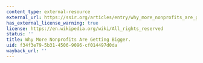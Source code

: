 ```yaml
---
content_type: external-resource
external_url: https://ssir.org/articles/entry/why_more_nonprofits_are_getting_bigger
has_external_license_warning: true
license: https://en.wikipedia.org/wiki/All_rights_reserved
status: ''
title: Why More Nonprofits Are Getting Bigger.
uid: f34f3e79-5b31-4506-9096-cf014497d0da
wayback_url: ''
---
```

